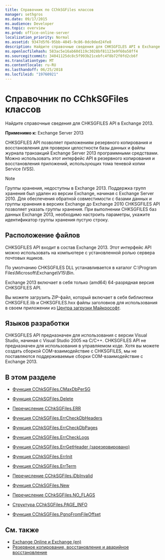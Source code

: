 ```yaml
---
title: Справочник по CChkSGFiles классов
manager: sethgros
ms.date: 09/17/2015
ms.audience: Developer
ms.topic: overview
ms.prod: office-online-server
localization_priority: Normal
ms.assetid: 9347d5f6-95bb-4045-9c86-0dc0ded24fe8
description: Найдите справочные сведения для CHKSGFILES API в Exchange 2013.
ms.openlocfilehash: 583ac5e16ab60d119c3028bf81123e9f60a58ff4
ms.sourcegitcommit: 34041125dc8c5f993b21cebfc4f8b72f0fd2cb6f
ms.translationtype: MT
ms.contentlocale: ru-RU
ms.lasthandoff: 06/25/2018
ms.locfileid: "19760921"
---
```

# <a name="cchksgfiles-class-reference"></a>Справочник по CChkSGFiles классов

Найдите справочные сведения для CHKSGFILES API в Exchange 2013.
  
**Применимо к:** Exchange Server 2013 
  
CHKSGFILES API позволяет приложениям резервного копирования и восстановления для проверки целостности базы данных и файлы журнала транзакций Exchange Server 2013 программными средствами. Можно использовать этот интерфейс API в резервного копирования и восстановления приложений, использующих тома теневой копии Service (VSS).
  
> [!NOTE]
> Группы хранения, недоступны в Exchange 2013. Поддержка групп хранения был удален из версии Exchange, начиная с Exchange Server 2010. Для обеспечения обратной совместимости с базами данных и группы хранения в версиях Exchange до Exchange 2010 CHKSGFILES API позволяет указать группы хранения. При выполнении CHKSGFILES баз данных Exchange 2013, необходимо настроить параметры, укажите идентификатор группы хранения пустую строку. 
  
## <a name="file-location"></a>Расположение файлов
<a name="bk_fileslocation"> </a>

CHKSGFILES API входит в состав Exchange 2013. Этот интерфейс API можно использовать на компьютере с установленной ролью сервера почтовых ящиков. 
  
По умолчанию CHKSGFILES DLL устанавливается в каталог C:\Program Files\Microsoft\Exchange\V15\Bin.
  
Exchange 2013 включает в себя только (amd64) 64-разрядная версия CHKSGFILES API. 
  
Вы можете загрузить ZIP-файл, который включает в себя библиотеки CHKSGFILE.lib и CHKSGFILES.hxx файлы заголовков для использования в своем приложении из [Центра загрузки Майкрософт](http://www.microsoft.com/en-us/download/details.aspx?id=36802).
  
## <a name="development-languages"></a>Языков разработки
<a name="bk_developmentlanguages"> </a>

CHKSGFILES API предназначен для использования с версии Visual Studio, начиная с Visual Studio 2005 на C/C++. CHKSGFILES API не предназначен для использования в управляемом коде. Хотя вы можете создать сборкой COM-взаимодействие с CHKSGFILES, мы не поставляются поддерживаемые сборки COM-взаимодействие с Exchange 2013.
  
## <a name="in-this-section"></a>В этом разделе
<a name="bk_inthissection"> </a>

- [Функция CChkSGFiles.CMaxDbPerSG](cchksgfiles-cmaxdbpersg-function.md)
    
- [Функция CChkSGFiles.Delete](cchksgfiles-delete-function.md)
    
- [Перечисление CChkSGFiles.ERR](cchksgfiles-err-enumeration.md)
    
- [Функция CChkSGFiles.ErrCheckDbHeaders](cchksgfiles-errcheckdbheaders-function.md)
    
- [Функция CChkSGFiles.ErrCheckDbPages](cchksgfiles-errcheckdbpages-function.md)
    
- [Функция CChkSGFiles.ErrCheckLogs](cchksgfiles-errchecklogs-function.md)
    
- [Функция CChkSGFiles.ErrGetHeader (зарезервировано)](cchksgfiles-errgetheader-function-reserved.md)
    
- [Функция CChkSGFiles.ErrInit](cchksgfiles-errinit-function.md)
    
- [Функция CChkSGFiles.ErrTerm](cchksgfiles-errterm-function.md)
    
- [Перечисление CChkSGFiles.iDbInvalid](cchksgfiles-idbinvalid-enumeration.md)
    
- [Функция CChkSGFiles.New](cchksgfiles-new-function.md)
    
- [Перечисление CChkSGFiles.NO_FLAGS](cchksgfiles-no_flags-enumeration.md)
    
- [Структура CChkSGFiles.PAGE_INFO](cchksgfiles-page_info-struct.md)
    
- [Функция CChkSGFiles.PgnoFromFileOffset](cchksgfiles-pgnofromfileoffset-function.md)
    
## <a name="see-also"></a>См. также

- [Exchange Online и Exchange (en)](../exchange-server-development.md)
- [Резервное копирование, восстановление и аварийное восстановление](http://technet.microsoft.com/en-us/library/dd876874)
    

